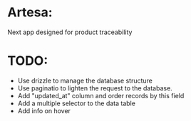 # Artesa:

Next app designed for product traceability

# TODO:

- Use drizzle to manage the database structure
- Use paginatio to lighten the request to the database.
- Add "updated_at" column and order records by this field
- Add a multiple selector to the data table
- Add info on hover
